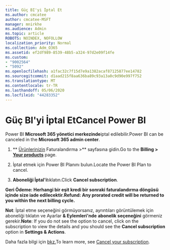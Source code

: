 ```yaml
---
title: Güç BI'yi İptal Et
ms.author: cmcatee
author: cmcatee-MSFT
manager: mnirkhe
ms.audience: Admin
ms.topic: article
ROBOTS: NOINDEX, NOFOLLOW
localization_priority: Normal
ms.collection: Adm_O365
ms.assetid: ef2df989-8539-48b5-a324-97d2e09f14fe
ms.custom:
- "9002564"
- "5092"
ms.openlocfilehash: a1fac32c7f15d7e9a1382acaf87125877ee14782
ms.sourcegitcommit: d1aad215f8aa636ba89c93a13a0c9d90e997f752
ms.translationtype: MT
ms.contentlocale: tr-TR
ms.lasthandoff: 05/06/2020
ms.locfileid: "44283352"
---
```

# <a name="cancel-power-bi"></a><span data-ttu-id="b0a28-102">Güç BI'yi İptal Et</span><span class="sxs-lookup"><span data-stu-id="b0a28-102">Cancel Power BI</span></span>

<span data-ttu-id="b0a28-103">Power BI **Microsoft 365 yönetici merkezinde**iptal edilebilir.</span><span class="sxs-lookup"><span data-stu-id="b0a28-103">Power BI can be canceled in the **Microsoft 365 admin center**.</span></span>  

1. <span data-ttu-id="b0a28-104">\*\* [Ürünlerinizin](https://go.microsoft.com/fwlink/p/?linkid=842054) Faturalandırma >\*\* sayfasına gidin.</span><span class="sxs-lookup"><span data-stu-id="b0a28-104">Go to the **Billing > [Your products](https://go.microsoft.com/fwlink/p/?linkid=842054)** page.</span></span>

2. <span data-ttu-id="b0a28-105">İptal etmek için Power BI Planını bulun.</span><span class="sxs-lookup"><span data-stu-id="b0a28-105">Locate the Power BI Plan to cancel.</span></span>

3. <span data-ttu-id="b0a28-106">**Aboneliği İptal'i**tıklatın.</span><span class="sxs-lookup"><span data-stu-id="b0a28-106">Click **Cancel subscription**.</span></span>

<span data-ttu-id="b0a28-107">**Geri Ödeme: Herhangi bir eşit kredi bir sonraki faturalandırma döngüsü içinde size iade edilecektir.**</span><span class="sxs-lookup"><span data-stu-id="b0a28-107">**Refund: Any prorated credit will be returned to you within the next billing cycle.**</span></span>

<span data-ttu-id="b0a28-108">**Not**: İptal etme seçeneğini görmüyorsanız, ayrıntıları görüntülemek için aboneliği tıklatın ve Ayarlar **& Eylemleri'nde** **abonelik seçeneğini** görmeniz gerekir.</span><span class="sxs-lookup"><span data-stu-id="b0a28-108">**Note**: If you do not see the option to cancel, click on the subscription to view the details and you should see the **Cancel subscription** option in **Settings & Actions**.</span></span>

<span data-ttu-id="b0a28-109">Daha fazla bilgi için [bkz.](https://docs.microsoft.com/microsoft-365/commerce/subscriptions/cancel-your-subscription)</span><span class="sxs-lookup"><span data-stu-id="b0a28-109">To learn more, see [Cancel your subscription](https://docs.microsoft.com/microsoft-365/commerce/subscriptions/cancel-your-subscription).</span></span>
